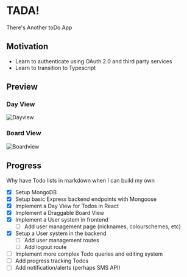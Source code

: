 # TADA!

There's Another toDo App

## Motivation

- Learn to authenticate using OAuth 2.0 and third party services
- Learn to transition to Typescript

## Preview

### Day View

![Dayview](https://github.com/ericsodev/TADA/blog/main/readme_assets/day.png)

### Board View

![Boardview](https://github.com/ericsodev/TADA/blog/main/readme_assets/board.png)

## Progress

Why have Todo lists in markdown when I can build my own

- [x] Setup MongoDB
- [x] Setup basic Express backend endpoints with Mongoose
- [x] Implement a Day View for Todos in React
- [x] Implement a Draggable Board View
- [x] Implement a User system in frontend
  - [ ] Add user management page (nicknames, colourschemes, etc)
- [x] Setup a User system in the backend
  - [ ] Add user management routes
  - [ ] Add logout route
- [ ] Implement more complex Todo queries and editing system
- [ ] Add progress tracking Todos
- [ ] Add notification/alerts (perhaps SMS API)

